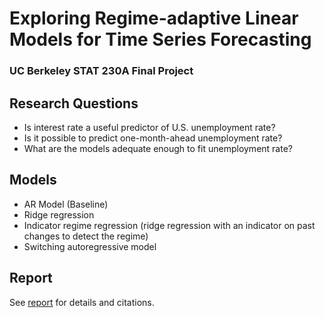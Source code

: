 # Exploring Regime-adaptive Linear Models for Time Series Forecasting
### UC Berkeley STAT 230A Final Project

## Research Questions
- Is interest rate a useful predictor of U.S. unemployment rate?
- Is it possible to predict one-month-ahead unemployment rate?
- What are the models adequate enough to fit unemployment rate?

## Models
- AR Model (Baseline)
- Ridge regression
- Indicator regime regression (ridge regression with an indicator on past changes to detect the regime)
- Switching autoregressive model 

## Report
See [report](https://github.com/jianzhi-1/US-Unemployment-Switching-Model/blob/main/230Areport.pdf) for details and citations.
